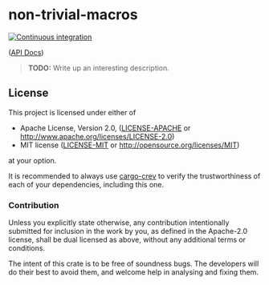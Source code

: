 # non-trivial-macros

[![Continuous integration](https://github.com/Michael-F-Bryan/non-trivial-macros/workflows/Continuous%20integration/badge.svg?branch=master)](https://github.com/Michael-F-Bryan/non-trivial-macros/actions)

([API Docs])

> **TODO:** Write up an interesting description.

## License

This project is licensed under either of

 * Apache License, Version 2.0, ([LICENSE-APACHE](LICENSE-APACHE.md) or
   http://www.apache.org/licenses/LICENSE-2.0)
 * MIT license ([LICENSE-MIT](LICENSE-MIT.md) or
   http://opensource.org/licenses/MIT)

at your option.

It is recommended to always use [cargo-crev][crev] to verify the
trustworthiness of each of your dependencies, including this one.

### Contribution

Unless you explicitly state otherwise, any contribution intentionally
submitted for inclusion in the work by you, as defined in the Apache-2.0
license, shall be dual licensed as above, without any additional terms or
conditions.

The intent of this crate is to be free of soundness bugs. The developers will
do their best to avoid them, and welcome help in analysing and fixing them.

[API Docs]: https://michael-f-bryan.github.io/non-trivial-macros
[crev]: https://github.com/crev-dev/cargo-crev
